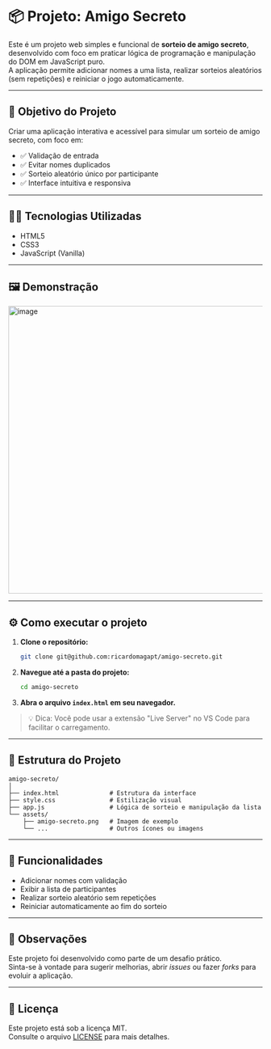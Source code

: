 # 📦 Projeto: Amigo Secreto

Este é um projeto web simples e funcional de **sorteio de amigo secreto**, desenvolvido com foco em praticar lógica de programação e manipulação do DOM em JavaScript puro.  
A aplicação permite adicionar nomes a uma lista, realizar sorteios aleatórios (sem repetições) e reiniciar o jogo automaticamente.

---

## 🎯 Objetivo do Projeto

Criar uma aplicação interativa e acessível para simular um sorteio de amigo secreto, com foco em:

- ✅ Validação de entrada
- ✅ Evitar nomes duplicados
- ✅ Sorteio aleatório único por participante
- ✅ Interface intuitiva e responsiva

---

## 🧑‍💻 Tecnologias Utilizadas

- HTML5
- CSS3
- JavaScript (Vanilla)

---

## 🖼️ Demonstração

<img width="552" height="569" alt="image" src="https://github.com/user-attachments/assets/87656cdf-272b-4da4-8fb5-d3791fe2d94c" />


---

## ⚙️ Como executar o projeto

1. **Clone o repositório:**

   ```bash
   git clone git@github.com:ricardomagapt/amigo-secreto.git
   ```

2. **Navegue até a pasta do projeto:**

   ```bash
   cd amigo-secreto
   ```

3. **Abra o arquivo `index.html` em seu navegador.**

> 💡 Dica: Você pode usar a extensão "Live Server" no VS Code para facilitar o carregamento.

---

## 📁 Estrutura do Projeto

```
amigo-secreto/
│
├── index.html              # Estrutura da interface
├── style.css               # Estilização visual
├── app.js                  # Lógica de sorteio e manipulação da lista
└── assets/
    ├── amigo-secreto.png   # Imagem de exemplo
    └── ...                 # Outros ícones ou imagens
```

---

## 📌 Funcionalidades

- Adicionar nomes com validação
- Exibir a lista de participantes
- Realizar sorteio aleatório sem repetições
- Reiniciar automaticamente ao fim do sorteio

---

## 📢 Observações

Este projeto foi desenvolvido como parte de um desafio prático.  
Sinta-se à vontade para sugerir melhorias, abrir *issues* ou fazer *forks* para evoluir a aplicação.

---

## 📄 Licença

Este projeto está sob a licença MIT.  
Consulte o arquivo [LICENSE](LICENSE) para mais detalhes.
